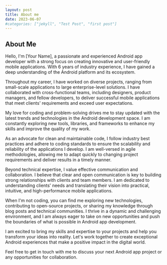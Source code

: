 ```yaml
---
layout: post
title: About me
date: 2023-06-07
#categories: ["jekyll", "Test Post", "first post"]
---
```


## About Me

Hello, I'm [Your Name], a passionate and experienced Android app developer with a strong focus on creating innovative and user-friendly mobile applications. With 6 years of industry experience, I have gained a deep understanding of the Android platform and its ecosystem.

Throughout my career, I have worked on diverse projects, ranging from small-scale applications to large enterprise-level solutions. I have collaborated with cross-functional teams, including designers, product managers, and fellow developers, to deliver successful mobile applications that meet clients' requirements and exceed user expectations.

My love for coding and problem-solving drives me to stay updated with the latest trends and technologies in the Android development space. I am constantly exploring new tools, libraries, and frameworks to enhance my skills and improve the quality of my work.

As an advocate for clean and maintainable code, I follow industry best practices and adhere to coding standards to ensure the scalability and reliability of the applications I develop. I am well-versed in agile methodologies, allowing me to adapt quickly to changing project requirements and deliver results in a timely manner.

Beyond technical expertise, I value effective communication and collaboration. I believe that clear and open communication is key to building strong relationships with clients and team members. I am dedicated to understanding clients' needs and translating their vision into practical, intuitive, and high-performance mobile applications.

When I'm not coding, you can find me exploring new technologies, contributing to open-source projects, or sharing my knowledge through blog posts and technical communities. I thrive in a dynamic and challenging environment, and I am always eager to take on new opportunities and push the boundaries of what is possible in Android app development.

I am excited to bring my skills and expertise to your projects and help you transform your ideas into reality. Let's work together to create exceptional Android experiences that make a positive impact in the digital world.

Feel free to get in touch with me to discuss your next Android app project or any opportunities for collaboration.

